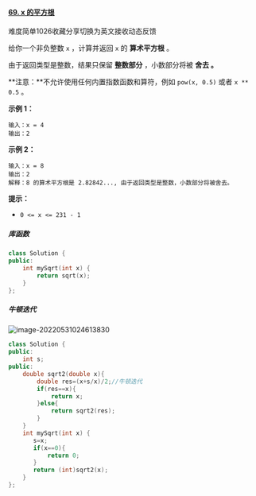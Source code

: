 #### [69. x 的平方根 ](https://leetcode.cn/problems/sqrtx/)

难度简单1026收藏分享切换为英文接收动态反馈

给你一个非负整数 `x` ，计算并返回 `x` 的 **算术平方根** 。

由于返回类型是整数，结果只保留 **整数部分** ，小数部分将被 **舍去 。**

**注意：**不允许使用任何内置指数函数和算符，例如 `pow(x, 0.5)` 或者 `x ** 0.5` 。

 

**示例 1：**

```
输入：x = 4
输出：2
```

**示例 2：**

```
输入：x = 8
输出：2
解释：8 的算术平方根是 2.82842..., 由于返回类型是整数，小数部分将被舍去。
```

 

**提示：**

- `0 <= x <= 231 - 1`



##### 库函数

```c++
class Solution {
public:
    int mySqrt(int x) {
        return sqrt(x);
    }
};
```

##### 牛顿迭代

![image-20220531024613830](C:\Users\29608\AppData\Roaming\Typora\typora-user-images\image-20220531024613830.png)

```c++
class Solution {
public:
    int s;
public:
    double sqrt2(double x){
        double res=(x+s/x)/2;//牛顿迭代
        if(res==x){
            return x;
        }else{
            return sqrt2(res);
        }
    }
    int mySqrt(int x) {
       s=x;
       if(x==0){
           return 0;
       }
       return (int)sqrt2(x);
    }
};
```

